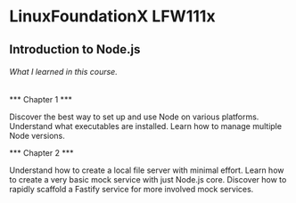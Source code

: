 # LinuxFoundationX LFW111x 

## Introduction to Node.js

###### What I learned in this course.

*** Chapter 1 ***

Discover the best way to set up and use Node on various platforms.
Understand what executables are installed.
Learn how to manage multiple Node versions.

*** Chapter 2 ***

Understand how to create a local file server with minimal effort.
Learn how to create a very basic mock service with just Node.js core.
Discover how to rapidly scaffold a Fastify service for more involved mock services.

